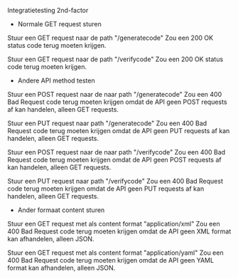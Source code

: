 Integratietesting 2nd-factor

- Normale GET request sturen

Stuur een GET request naar de path "/generatecode"
Zou een 200 OK status code terug moeten krijgen.

Stuur een GET request naar de path "/verifycode"
Zou een 200 OK status code terug moeten krijgen.


- Andere API method testen

Stuur een POST request naar de naar path "/generatecode"
Zou een 400 Bad Request code terug moeten krijgen omdat de API geen POST requests af kan handelen, alleen GET requests.

Stuur een PUT request naar path "/generatecode"
Zou een 400 Bad Request code terug moeten krijgen omdat de API geen PUT requests af kan handelen, alleen GET requests.

Stuur een POST request naar de naar path "/verifycode"
Zou een 400 Bad Request code terug moeten krijgen omdat de API geen POST requests af kan handelen, alleen GET requests.

Stuur een PUT request naar path "/verifycode"
Zou een 400 Bad Request code terug moeten krijgen omdat de API geen PUT requests af kan handelen, alleen GET requests.


- Ander formaat content sturen

Stuur een GET request met als content format "application/xml"
Zou een 400 Bad Request code terug moeten krijgen omdat de API geen XML format kan afhandelen, alleen JSON.

Stuur een GET request met als content format "application/yaml"
Zou een 400 Bad Request code terug moeten krijgen omdat de API geen YAML format kan afhandelen, alleen JSON.